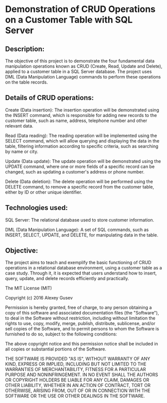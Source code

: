 # Demonstration of CRUD Operations on a Customer Table with SQL Server

## Description:
The objective of this project is to demonstrate the four fundamental data manipulation operations known as CRUD (Create, Read, Update and Delete), applied to a customer table in a SQL Server database. The project uses DML (Data Manipulation Language) commands to perform these operations on the table records.

## Details of CRUD operations:

Create (Data insertion): The insertion operation will be demonstrated using the INSERT command, which is responsible for adding new records to the customer table, such as name, address, telephone number and other relevant data.

Read (Data reading): The reading operation will be implemented using the SELECT command, which will allow querying and displaying the data in the table, filtering information according to specific criteria, such as searching by name or city.

Update (Data update): The update operation will be demonstrated using the UPDATE command, where one or more fields of a specific record can be changed, such as updating a customer's address or phone number.

Delete (Data deletion): The delete operation will be performed using the DELETE command, to remove a specific record from the customer table, either by ID or other unique identifier.

## Technologies used:

SQL Server: The relational database used to store customer information.

DML (Data Manipulation Language): A set of SQL commands, such as INSERT, SELECT, UPDATE, and DELETE, for manipulating data in the table.

## Objective:
The project aims to teach and exemplify the basic functioning of CRUD operations in a relational database environment, using a customer table as a case study. Through it, it is expected that users understand how to insert, query, update, and delete records efficiently and practically.




The MIT License (MIT)

Copyright (c) 2016 Alexey Gusev

Permission is hereby granted, free of charge, to any person obtaining a copy of
this software and associated documentation files (the "Software"), to deal in
the Software without restriction, including without limitation the rights to
use, copy, modify, merge, publish, distribute, sublicense, and/or sell copies of
the Software, and to permit persons to whom the Software is furnished to do so,
subject to the following conditions:

The above copyright notice and this permission notice shall be included in all
copies or substantial portions of the Software.

THE SOFTWARE IS PROVIDED "AS IS", WITHOUT WARRANTY OF ANY KIND, EXPRESS OR
IMPLIED, INCLUDING BUT NOT LIMITED TO THE WARRANTIES OF MERCHANTABILITY, FITNESS
FOR A PARTICULAR PURPOSE AND NONINFRINGEMENT. IN NO EVENT SHALL THE AUTHORS OR
COPYRIGHT HOLDERS BE LIABLE FOR ANY CLAIM, DAMAGES OR OTHER LIABILITY, WHETHER
IN AN ACTION OF CONTRACT, TORT OR OTHERWISE, ARISING FROM, OUT OF OR IN
CONNECTION WITH THE SOFTWARE OR THE USE OR OTHER DEALINGS IN THE SOFTWARE.
